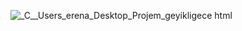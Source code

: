 ![_C__Users_erena_Desktop_Projem_geyikligece html](https://github.com/user-attachments/assets/300052b2-8c5d-4313-9123-c8779bffe38b)
